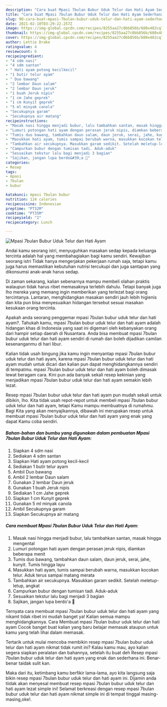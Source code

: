 ```yaml
---
description: "Cara buat Mpasi 7bulan Bubur Uduk Telur dan Hati Ayam Sederhana Untuk Jualan"
title: "Cara buat Mpasi 7bulan Bubur Uduk Telur dan Hati Ayam Sederhana Untuk Jualan"
slug: 90-cara-buat-mpasi-7bulan-bubur-uduk-telur-dan-hati-ayam-sederhana-untuk-jualan
date: 2021-02-10T03:29:22.257Z
image: https://img-global.cpcdn.com/recipes/8255aa27c0bb856b/680x482cq70/mpasi-7bulan-bubur-uduk-telur-dan-hati-ayam-foto-resep-utama.jpg
thumbnail: https://img-global.cpcdn.com/recipes/8255aa27c0bb856b/680x482cq70/mpasi-7bulan-bubur-uduk-telur-dan-hati-ayam-foto-resep-utama.jpg
cover: https://img-global.cpcdn.com/recipes/8255aa27c0bb856b/680x482cq70/mpasi-7bulan-bubur-uduk-telur-dan-hati-ayam-foto-resep-utama.jpg
author: Lettie Drake
ratingvalue: 4
reviewcount: 6
recipeingredient:
- "4 sdm nasi"
- "4 sdm santan"
- " Hati ayam potong kecilkecil"
- "1 butir telur ayam"
- " Duo bawang"
- "2 lembar Daun salam"
- "2 lembar Daun jeruk"
- "1 buah Jeruk nipis"
- "1 cm Jahe geprek"
- "1 cm Kunyit geprek"
- "5 ml minyak canola"
- "Secukupnya garam"
- "Secukupnya air matang"
recipeinstructions:
- "Masak nasi hingga menjadi bubur, lalu tambahkan santan, masak hingga mengental"
- "Lumuri potongan hati ayam dengan perasan jeruk nipis, diamkan beberapa menit"
- "Tumis duo bawang, tambahkan daun salam, daun jeruk, serai, jahe, kunyit. Tumis hingga layu"
- "Masukkan hati ayam, tumis sampai berubah warna, masukkan kocokan telur. Aduk terus sampai matang merata"
- "Tambahkan air secukupnya. Masukkan garam sedikit. Setelah meletup-letup, angkat"
- "Campurkan bubur dengan tumisan tadi. Aduk-aduk"
- "Sesuaikan tekstur lalu bagi menjadi 3 bagian"
- "Sajikan, jangan lupa berdo&#39;a 🤗"
categories:
- Resep
tags:
- mpasi
- 7bulan
- bubur

katakunci: mpasi 7bulan bubur 
nutrition: 124 calories
recipecuisine: Indonesian
preptime: "PT32M"
cooktime: "PT35M"
recipeyield: "2"
recipecategory: Lunch

---
```



![Mpasi 7bulan Bubur Uduk Telur dan Hati Ayam](https://img-global.cpcdn.com/recipes/8255aa27c0bb856b/680x482cq70/mpasi-7bulan-bubur-uduk-telur-dan-hati-ayam-foto-resep-utama.jpg)

Andai kamu seorang istri, menyuguhkan masakan sedap kepada keluarga tercinta adalah hal yang membahagiakan bagi kamu sendiri. Kewajiban seorang istri Tidak hanya mengerjakan pekerjaan rumah saja, tetapi kamu juga harus memastikan kebutuhan nutrisi tercukupi dan juga santapan yang dikonsumsi anak-anak harus sedap.

Di zaman  sekarang, kalian sebenarnya mampu membeli olahan praktis walaupun tidak harus ribet memasaknya terlebih dahulu. Tetapi banyak juga lho mereka yang memang ingin memberikan yang terlezat bagi orang tercintanya. Lantaran, menghidangkan masakan sendiri jauh lebih higienis dan kita pun bisa menyesuaikan hidangan tersebut sesuai masakan kesukaan orang tercinta. 



Apakah anda seorang penggemar mpasi 7bulan bubur uduk telur dan hati ayam?. Tahukah kamu, mpasi 7bulan bubur uduk telur dan hati ayam adalah hidangan khas di Indonesia yang saat ini digemari oleh kebanyakan orang dari hampir setiap daerah di Nusantara. Anda bisa membuat mpasi 7bulan bubur uduk telur dan hati ayam sendiri di rumah dan boleh dijadikan camilan kesenanganmu di hari libur.

Kalian tidak usah bingung jika kamu ingin menyantap mpasi 7bulan bubur uduk telur dan hati ayam, karena mpasi 7bulan bubur uduk telur dan hati ayam mudah untuk dicari dan kalian pun dapat menghidangkannya sendiri di tempatmu. mpasi 7bulan bubur uduk telur dan hati ayam boleh dimasak lewat beragam cara. Kini pun ada banyak sekali resep kekinian yang menjadikan mpasi 7bulan bubur uduk telur dan hati ayam semakin lebih lezat.

Resep mpasi 7bulan bubur uduk telur dan hati ayam pun mudah sekali untuk dibikin, lho. Kita tidak usah repot-repot untuk membeli mpasi 7bulan bubur uduk telur dan hati ayam, tetapi Kamu mampu membuatnya di rumahmu. Bagi Kita yang akan menyajikannya, dibawah ini merupakan resep untuk membuat mpasi 7bulan bubur uduk telur dan hati ayam yang enak yang dapat Kamu coba sendiri.

<!--inarticleads1-->

##### Bahan-bahan dan bumbu yang digunakan dalam pembuatan Mpasi 7bulan Bubur Uduk Telur dan Hati Ayam:

1. Siapkan 4 sdm nasi
1. Sediakan 4 sdm santan
1. Siapkan  Hati ayam potong kecil-kecil
1. Sediakan 1 butir telur ayam
1. Ambil  Duo bawang
1. Ambil 2 lembar Daun salam
1. Gunakan 2 lembar Daun jeruk
1. Gunakan 1 buah Jeruk nipis
1. Sediakan 1 cm Jahe geprek
1. Siapkan 1 cm Kunyit geprek
1. Gunakan 5 ml minyak canola
1. Ambil Secukupnya garam
1. Siapkan Secukupnya air matang




<!--inarticleads2-->

##### Cara membuat Mpasi 7bulan Bubur Uduk Telur dan Hati Ayam:

1. Masak nasi hingga menjadi bubur, lalu tambahkan santan, masak hingga mengental
1. Lumuri potongan hati ayam dengan perasan jeruk nipis, diamkan beberapa menit
1. Tumis duo bawang, tambahkan daun salam, daun jeruk, serai, jahe, kunyit. Tumis hingga layu
1. Masukkan hati ayam, tumis sampai berubah warna, masukkan kocokan telur. Aduk terus sampai matang merata
1. Tambahkan air secukupnya. Masukkan garam sedikit. Setelah meletup-letup, angkat
1. Campurkan bubur dengan tumisan tadi. Aduk-aduk
1. Sesuaikan tekstur lalu bagi menjadi 3 bagian
1. Sajikan, jangan lupa berdo&#39;a 🤗




Ternyata cara membuat mpasi 7bulan bubur uduk telur dan hati ayam yang nikamt tidak ribet ini mudah banget ya! Kalian semua mampu menghidangkannya. Cara Membuat mpasi 7bulan bubur uduk telur dan hati ayam Cocok banget buat kalian yang baru belajar memasak ataupun untuk kamu yang telah lihai dalam memasak.

Tertarik untuk mulai mencoba membikin resep mpasi 7bulan bubur uduk telur dan hati ayam nikmat tidak rumit ini? Kalau kamu mau, ayo kalian segera siapkan peralatan dan bahannya, setelah itu buat deh Resep mpasi 7bulan bubur uduk telur dan hati ayam yang enak dan sederhana ini. Benar-benar taidak sulit kan. 

Maka dari itu, ketimbang kamu berfikir lama-lama, ayo kita langsung saja bikin resep mpasi 7bulan bubur uduk telur dan hati ayam ini. Dijamin anda tiidak akan menyesal membuat resep mpasi 7bulan bubur uduk telur dan hati ayam lezat simple ini! Selamat berkreasi dengan resep mpasi 7bulan bubur uduk telur dan hati ayam nikmat simple ini di tempat tinggal masing-masing,oke!.


